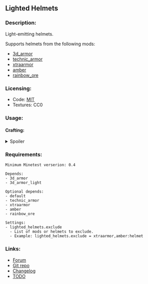 ## Lighted Helmets

### Description:

Light-emitting helmets.

Supports helmets from the following mods:
- [3d_armor](https://content.minetest.net/packages/stu/3d_armor/)
- [technic_armor](https://github.com/stujones11/technic_armor)
- [xtraarmor](https://forum.minetest.net/viewtopic.php?t=16645)
- [amber](https://forum.minetest.net/viewtopic.php?t=18186)
- [rainbow_ore](https://forum.minetest.net/viewtopic.php?id=13519)

### Licensing:

- Code: [MIT](LICENSE.txt)
- Textures: CC0

### Usage:

#### Crafting:

<details><summary>Spoiler</summary>

```
╔══════════════════════╗
║    default:torch     ║
╠══════════════════════╣
║ default:mese_crystal ║
╠══════════════════════╣
║       helmet         ║
╚══════════════════════╝
```

</details>

### Requirements:

```
Minimum Minetest verserion: 0.4

Depends:
- 3d_armor
- 3d_armor_light

Optional depends:
- default
- technic_armor
- xtraarmor
- amber
- rainbow_ore

Settings:
- lighted_helmets.exclude
  - List of mods or helmets to exclude.
  - Example: lighted_helmets.exclude = xtraarmor,amber:helmet
```

### Links:

- [Forum](https://forum.minetest.net/viewtopic.php?t=27035)
- [Git repo](https://github.com/AntumMT/mod-lighted_helmets)
- [Changelog](changelog.txt)
- [TODO](TODO.txt)
